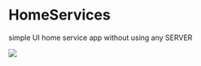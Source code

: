 # HomeServices

simple UI home service app 
without using any SERVER



![](https://github.com/HomeServices/preview.gif)
